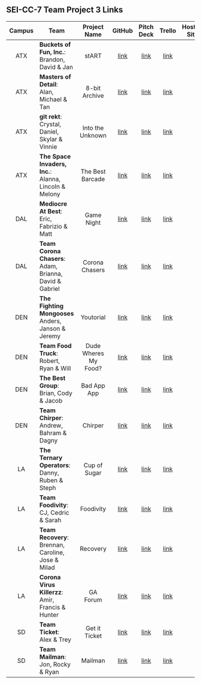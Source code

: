 ## SEI-CC-7 Team Project 3 Links

| Campus | Team | Project Name | GitHub | Pitch Deck | Trello | Hosted Site |
|:---:|---|:---:|:---:|:---:|:---:|:---:|
| ATX | **Buckets of Fun, Inc.**:<br>Brandon, David & Jan | stART | [link](https://github.com/bcarteratx/stART) | [link](https://docs.google.com/presentation/d/1jASGUhKNJj_ZXgjvg_JTa2wIBtgn08j0UMqNh-T35NU/edit?usp=sharing) | [link](https://trello.com/b/HmPkxqTp/project-3-start) |  |
| ATX | **Masters of Detail**:<br>Alan, Michael & Tan | 8-bit Archive | [link](https://github.com/zeroxposur18/8-bit-archive) | [link](https://docs.google.com/presentation/d/1muVt_wu6NYyIGrlFx8TLKlcdeXdpLRrIhugt0gI5g-M/edit) | [link](https://trello.com/b/8ada8teB/8-bit-archive) |  |
| ATX | **git rekt**:<br>Crystal, Daniel, Skylar & Vinnie | Into the Unknown | [link](https://github.com/skylarw19/into-the-unknown) | [link](https://docs.google.com/presentation/d/1F2G04evX0BmMGqMCc2Yb9t2rzO96rOqaQJfTJqxVAio/edit) | [link](https://trello.com/b/dcMyTCvB/into-the-unknown-travel-app) |  |
| ATX | **The Space Invaders, Inc.**:<br>Alanna, Lincoln & Melony | The Best Barcade | [link](https://github.com/lincolnyouree/the-best-barcade) | [link](https://www.canva.com/design/DAD2uw3TBuM/C8VjuKRj6oMPGVV8BHRfVg/view?utm_content=DAD2uw3TBuM&utm_campaign=designshare&utm_medium=link&utm_source=sharebutton) | [link](https://trello.com/b/o3Ybyxxe/the-best-barcade-group-project) |  |
| DAL | **Mediocre At Best**:<br>Eric, Fabrizio & Matt | Game Night | [link](https://github.com/fabo22/game-night) | [link](https://docs.google.com/presentation/d/1DImZYr3uk_slKnOq_oa1F8sVz4dm_jGRtWGQ4qI0CDk/edit#slide=id.g81980de0f9_1_10) | [link](https://trello.com/b/CcQ3NIES/game-night) |  |
| DAL | **Team Corona Chasers**:<br>Adam, Brianna, David & Gabriel | Corona Chasers | [link](https://github.com/fastlane27/corona_chasers) | [link](https://docs.google.com/presentation/d/1noLgtjdykNEnYnto8MV6YupzmeW0bvVheTPSSVmq8po/edit#slide=id.p) | [link](https://trello.com/b/EabfkLvn/corona-chasers) |  |
| DEN | **The Fighting Mongooses**<br>Anders, Janson & Jeremy | Youtorial | [link](https://github.com/jayjaybunce/Youtorial) | [link](https://docs.google.com/presentation/d/19zEU3bExnJVvkklwoBY03tyhO_nG7bHhOA_b78741qY/edit#slide=id.gc6f73a04f_0_0) | [link](https://trello.com/b/QrcG9Mte/project-3) |  |
| DEN | **Team Food Truck**:<br>Robert, Ryan & Will | Dude Wheres My Food? | [link](https://github.com/rjohnson0707/Dude-Wheres-My-Food) | [link](https://docs.google.com/presentation/d/10DB-fqKQSFhlRxq1TSZorTY3t-Ms-8croYkJEURvr38/edit#slide=id.p) | [link](https://trello.com/b/GhvVigkN/food-truck-tracker) |  |
| DEN | **The Best Group**:<br>Brian, Cody & Jacob | Bad App App | [link](https://github.com/brianbellini/bad_app_app) | [link](https://docs.google.com/presentation/d/1fcqI8YcUExeqlxLOi6gl843j50fqCdhSCQAcK9YTn9Y/edit) | [link](https://trello.com/b/9h6jCBzr) |  |
| DEN | **Team Chirper**:<br>Andrew, Bahram & Dagny | Chirper | [link](https://github.com/movlan/SEI-project-3-Chirper) | [link](https://docs.google.com/presentation/d/1ZSFpIqyOH1AXC9Zd84ja_e52ucpV_hUMQE5bWe_cp8U/edit#slide=id.g35f391192_00) | [link](https://trello.com/b/6qgKzTlm/chirper) |  |
| LA | **The Ternary Operators**:<br>Danny, Ruben & Steph | Cup of Sugar | [link](https://github.com/skimalee/cup-of-sugar) | [link](https://drive.google.com/file/d/1c89P00TVdw-Nqty0L5bC9RIObVNKEbeR/view) |  [link](https://trello.com/b/ZQiZX0Sl/cup-of-sugar) |  |
| LA | **Team Foodivity**:<br>CJ, Cedric & Sarah | Foodivity | [link](https://github.com/ccrisolo/Foodivity) | [link](https://docs.google.com/presentation/d/144b0TG9-I7lBSYJDO5tDQmlq8K5yqnCdmhxTYlBaMGc/edit#slide=id.g251622d556_0_42) | [link](https://trello.com/b/CMhFaVEc) |  |
| LA | **Team Recovery**:<br>Brennan, Caroline, Jose & Milad | Recovery | [link](https://github.com/Chariot7/recovery) | [link](https://docs.google.com/presentation/d/1K5ZJkF4MmetE6jlGCA4KSX09QP7zpad-oKhemmi836Q/edit?ts=5e743bbf#slide=id.p) | [link](https://trello.com/b/uG9P0yHg/recovery) |  |
| LA | **Corona Virus Killerzz**:<br>Amir, Francis & Hunter | GA Forum | [link](https://github.com/francismel/project_3) | [link](https://drive.google.com/file/d/1lrnmjVDOOoFeXzDFUyNWzWP_iFChF4zV/view) | [link](https://trello.com/b/2ZjmA4t4/project-3-social-forums) |  |
| SD | **Team Ticket**:<br>Alex & Trey | Get it Ticket | [link](https://github.com/tshuldberg/get-it-tickets) | [link](https://docs.google.com/presentation/d/1-xNMen5sec_vtIxDnHCOFc-dyG26UjPlSITpUQhCVa8/edit#slide=id.p) | [link](https://trello.com/b/OLK8h098/project-3) |  |
| SD | **Team Mailman**:<br>Jon, Rocky & Ryan | Mailman | [link](https://github.com/RyanBranco/Mailman) | [link](https://docs.google.com/presentation/d/1lY9jwsaxmT8gTmNoaJnirnhIsBUqmHBgHC8d7zBj7tI/edit#slide=id.g25f6af9dd6_0_0) | [link](https://trello.com/b/t7izR4F0/mailman-app) |  |